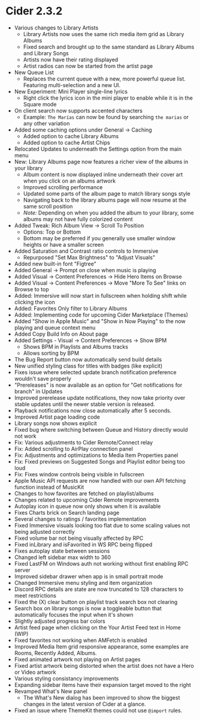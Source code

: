 # Cider 2.3.2

- Various changes to Library Artists
  - Library Artists now uses the same rich media item grid as Library Albums
  - Fixed search and brought up to the same standard as Library Albums and Library Songs
  - Artists now have their rating displayed
  - Artist radios can now be started from the artist page
- New Queue List
  - Replaces the current queue with a new, more powerful queue list. Featuring multi-selection and a new UI.
- New Experiment: Mini Player single-line lyrics
  - Right click the lyrics icon in the mini player to enable while it is in the Square mode
- On client search now supports accented characters
  - Example: `The Marías` can now be found by searching `the marias` or any other variation
- Added some caching options under General -> Caching
  - Added option to cache Library Albums
  - Added option to cache Artist Chips
- Relocated Updates to underneath the Settings option from the main menu
- New: Library Albums page now features a richer view of the albums in your library
  - Album content is now displayed inline underneath their cover art when you click on an albums artwork
  - Improved scrolling performance
  - Updated some parts of the album page to match library songs style
  - Navigating back to the library albums page will now resume at the same scroll position
  - _Note:_ Depending on when you added the album to your library, some albums may not have fully colorized content
- Added Tweak: Rich Album View -> Scroll To Position
  - Options: Top or Bottom
  - Bottom may be preferred if you generally use smaller window heights or have a smaller screen
- Added Saturation and Contrast ratio controls to Immersive
  - Repurposed "Set Max Brightness" to "Adjust Visuals"
- Added new built-in font "Figtree"
- Added General -> Prompt on close when music is playing
- Added Visual -> Content Preferences -> Hide Hero Items on Browse
- Added Visual -> Content Preferences -> Move "More To See" links on Browse to top
- Added: Immersive will now start in fullscreen when holding shift while clicking the icon
- Added: Favorites Only filter to Library Albums
- Added: Implementing code for upcoming Cider Marketplace (Themes)
- Added "Show in Apple Music" and "Show in Now Playing" to the now playing and queue context menu
- Added Copy Build Info on About page
- Added Settings - Visual -> Content Preferences -> Show BPM
  - Shows BPM in Playlists and Albums tracks
  - Allows sorting by BPM
- The Bug Report button now automatically send build details
- New unified styling class for titles with badges (like explicit)
- Fixes issue where selected update branch notification preference wouldn't save properly
- "Prereleases" is now available as an option for "Get notifications for branch" in Updates
- Improved prerelease update notifications, they now take priority over stable updates until the newer stable version is released.
- Playback notifications now close automatically after 5 seconds.
- Improved Artist page loading code
- Library songs now shows explicit
- Fixed bug where switching between Queue and History directly would not work
- Fix: Various adjustments to Cider Remote/Connect relay
- Fix: Added scrolling to AirPlay connection panel
- Fix: Adjustments and optimizations to Media Item Properties panel
- Fix: Fixed previews on Suggested Songs and Playlist editor being too loud
- Fix: Fixes window controls being visible in fullscreen
- Apple Music API requests are now handled with our own API fetching function instead of MusicKit
- Changes to how favorites are fetched on playlist/albums
- Changes related to upcoming Cider Remote improvements
- Autoplay icon in queue now only shows when it is available
- Fixes Charts brick on Search landing page
- Several changes to ratings / favorites implementation
- Fixed Immersive visuals looking too flat due to some scaling values not being adjusted correctly
- Fixed volume bar not being visually affected by RPC
- Fixed inLibrary and isFavorited in WS RPC being flipped
- Fixes autoplay state between sessions
- Changed left sidebar max width to 360
- Fixed LastFM on Windows auth not working without first enabling RPC server
- Improved sidebar drawer when app is in small portrait mode
- Changed Immersive menu styling and item organization
- Discord RPC details are state are now truncated to 128 characters to meet restrictions
- Fixed the (X) clear button on playlist track search box not clearing
- Search box on library songs is now a toggleable button that automatically focuses the input when it's shown
- Slightly adjusted progress bar colors
- Artist feed page when clicking on the Your Artist Feed text in Home (WIP)
- Fixed favorites not working when AMFetch is enabled
- Improved Media Item grid responsive appearance, some examples are Rooms, Recently Added, Albums.
- Fixed animated artwork not playing on Artist pages
- Fixed artist artwork being distorted when the artist does not have a Hero or Video artwork
- Various styling consistancy improvements
- Expanding sidebar items have their expansion target moved to the right
- Revamped What's New panel
  - The What's New dialog has been improved to show the biggest changes in the latest version of Cider at a glance.
- Fixed an issue where ThemeKit themes could not use `@import` rules.
